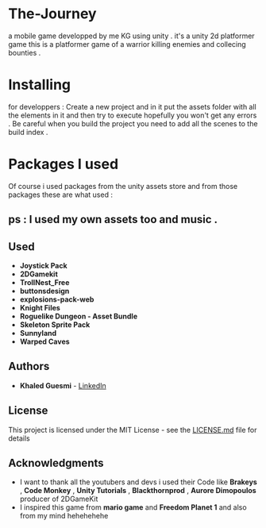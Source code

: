 # The-Journey
a mobile game developped by me KG using unity . it's a unity 2d platformer game 
this is a platformer game of a warrior killing enemies and collecing bounties .


# Installing

  for developpers :
Create a new project and in it put the assets folder with all the elements in it and then try to execute hopefully you won't get any errors .
Be careful when you build the project you need to add all the scenes to the build index .



# Packages I used 

Of course i used packages from the unity assets store and from those packages these are what used :

## ps : I used my own assets too and music .

## Used  

* **Joystick Pack** 
* **2DGamekit**
* **TrollNest_Free**
* **buttonsdesign**
* **explosions-pack-web**
* **Knight Files**
* **Roguelike Dungeon - Asset Bundle**
* **Skeleton Sprite Pack**
* **Sunnyland**
* **Warped Caves**

## Authors

* **Khaled Guesmi**  - [LinkedIn](https://www.linkedin.com/in/khaled-guesmi-b358a6174/)

## License

This project is licensed under the MIT License - see the [LICENSE.md](LICENSE.md) file for details

## Acknowledgments

* I want to thank all the youtubers and devs i used their Code like **Brakeys** , **Code Monkey** , **Unity Tutorials** , **Blackthornprod** , **Aurore Dimopoulos** producer of 2DGameKit
* I inspired this game from **mario game** and **Freedom Planet 1** and also from my mind hehehehehe




 
